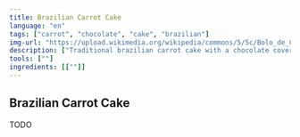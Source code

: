 ```yaml
---
title: Brazilian Carrot Cake
language: "en"
tags: ["carrot", "chocolate", "cake", "brazilian"]
img-url: "https://upload.wikimedia.org/wikipedia/commons/5/5c/Bolo_de_Cenoura_%28diagonal%29%2C_08-12-2020.jpg"
description: ["Traditional brazilian carrot cake with a chocolate cover"]
tools: [""]
ingredients: [[""]]
---
```


## Brazilian Carrot Cake

TODO